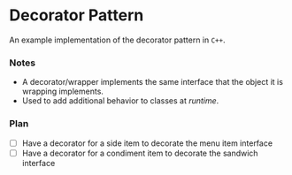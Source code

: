 
# Decorator Pattern

An example implementation of the decorator pattern in `C++`.

### Notes

- A decorator/wrapper implements the same interface that the object it is wrapping implements.
- Used to add additional behavior to classes at *runtime*.

### Plan

- [ ] Have a decorator for a side item to decorate the menu item interface
- [ ] Have a decorator for a condiment item to decorate the sandwich interface
